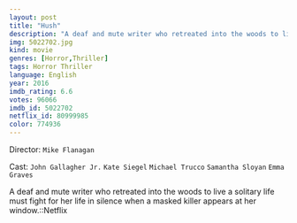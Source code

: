 ```yaml
---
layout: post
title: "Hush"
description: "A deaf and mute writer who retreated into the woods to live a solitary life must fight for her life in silence when a masked killer appears at her window.::Netflix.."
img: 5022702.jpg
kind: movie
genres: [Horror,Thriller]
tags: Horror Thriller 
language: English
year: 2016
imdb_rating: 6.6
votes: 96066
imdb_id: 5022702
netflix_id: 80999985
color: 774936
---
```

Director: `Mike Flanagan`  

Cast: `John Gallagher Jr.` `Kate Siegel` `Michael Trucco` `Samantha Sloyan` `Emma Graves` 

A deaf and mute writer who retreated into the woods to live a solitary life must fight for her life in silence when a masked killer appears at her window.::Netflix